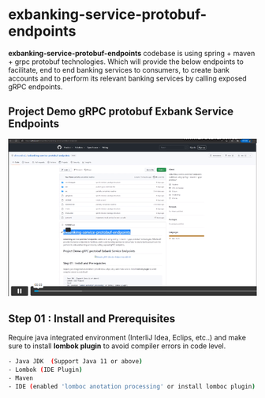 # exbanking-service-protobuf-endpoints
**exbanking-service-protobuf-endpoints** codebase is using spring + maven + grpc protobuf technologies. Which will provide the below endpoints to facilitate, end to end banking services to consumers, to create bank accounts and to perform its relevant banking services by calling exposed gRPC endpoints.
## Project Demo gRPC protobuf Exbank Service Endpoints

<p align="center">
  <a href="https://player.vimeo.com/video/789449287">
    <img alt="Exbank gRPC (Service Endpoints) with K6" src="bin/img.png" width="100%" height="50%" />
  </a>
</p>

## Step 01 : Install and Prerequisites
Require java integrated environment (InterliJ Idea, Eclips, etc..) and make sure to install **lombok plugin** to avoid compiler errors in code level.
```bash
- Java JDK  (Support Java 11 or above)
- Lombok (IDE Plugin)
- Maven
- IDE (enabled 'lomboc anotation processing' or install lomboc plugin)
```

